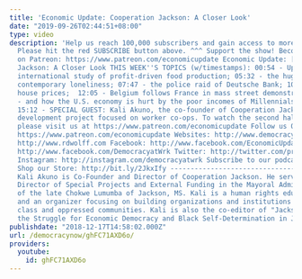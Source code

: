 ```yaml
---
title: 'Economic Update: Cooperation Jackson: A Closer Look'
date: "2019-09-26T02:44:51+08:00"
type: video
description: 'Help us reach 100,000 subscribers and gain access to more studio time!
  Please hit the red SUBSCRIBE button above. ^^^ Support the show! Become an EU patron
  on Patreon: https://www.patreon.com/economicupdate Economic Update: [[S8 E25] Cooperation
  Jackson: A Closer Look THIS WEEK''S TOPICS (w/timestamps): 00:54 - Updates on massive
  international study of profit-driven food production; 05:32 - the huge costs of
  contemporary loneliness; 07:47 - the police raid of Deutsche Bank; 10:08 - falling
  house prices;  12:05 - Belgium follows France in mass street demonstrations; 12:58
  - and how the U.S. economy is hurt by the poor incomes of Millennials; 14:15 - announcements.
  15:12 - SPECIAL GUEST: Kali Akuno, the co-founder of Cooperation Jackson, the Mississippi
  development project focused on worker co-ops. To watch the second half of the interview,
  please visit us at https://www.patreon.com/economicupdate Follow us ONLINE: Patreon:
  https://www.patreon.com/economicupdate Websites: http://www.democracyatwork.info/economicupdate
  http://www.rdwolff.com Facebook: http://www.facebook.com/EconomicUpdate http://www.facebook.com/RichardDWolff
  http://www.facebook.com/DemocracyatWrk Twitter: http://twitter.com/profwolff http://twitter.com/democracyatwrk
  Instagram: http://instagram.com/democracyatwrk Subscribe to our podcast: http://economicupdate.libsyn.com
  Shop our Store: http://bit.ly/2JkxIfy --------------------------------------------------------------------
  Kali Akuno is Co-­Founder and Director of Cooperation Jackson. He served as the
  Director of Special Projects and External Funding in the Mayoral Administration
  of the late Chokwe Lumumba of Jackson, MS. Kali is a human rights educator, writer,
  and an organizer focusing on building organizations and institutions for working
  class and oppressed communities. Kali is also the co-editor of "Jackson Rising:
  the Struggle for Economic Democracy and Black Self-Determination in Jackson, MS'
publishdate: "2018-12-17T14:58:02.000Z"
url: /democracynow/ghFC71AXD6o/
providers:
  youtube:
    id: ghFC71AXD6o
---
```

